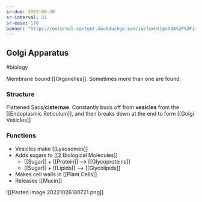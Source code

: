 ```yaml
---
sr-due: 2023-08-30
sr-interval: 31
sr-ease: 170
banner: "https://external-content.duckduckgo.com/iu/?u=https%3A%2F%2Fimages.fineartamerica.com%2Fimages-medium-large-5%2F3-plant-alga-golgi-apparatus-dennis-kunkel-microscopyscience-photo-library.jpg&f=1&nofb=1&ipt=0b5d620749a9e02903057256237bc79f5d97f88b65264f7a8064ea042a2e80b7&ipo=images"
---
```

## Golgi Apparatus 
#biology 

Membrane bound [[Organelles]]. Sometimes more than one are found.

### Structure
Flattened Sacs/**cisternae**.
Constantly buds off from **vesicles** from the [[Endoplasmic Reticulum]], and then breaks down at the end to form [[Golgi Vesicles]]

### Functions
- Vesicles make [[Lysosomes]]
- Adds sugars to [[2 Biological Molecules]]
	- [[Sugar]] + [[Protein]] --> [[Glycoproteins]]
	- [[Sugar]] + [[Lipids]] --> [[Glycolipids]]
- Makes cell walls in [[Plant Cells]] 
- Releases [[Mucin]]

![[Pasted image 20221026180721.png]]